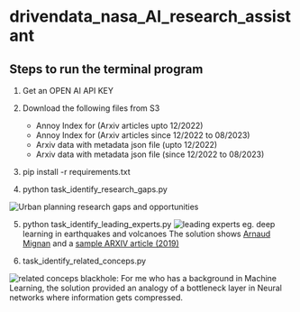 # drivendata_nasa_AI_research_assistant

## Steps to run the terminal program
1. Get an OPEN AI API KEY
2. Download the following files from S3
   - Annoy Index for (Arxiv articles upto 12/2022)
   - Annoy Index for (Arxiv articles since 12/2022 to 08/2023)
   - Arxiv data with metadata json file (upto 12/2022)
   - Arxiv data with metadata json file (since 12/2022 to 08/2023)
  


3. pip install -r requirements.txt
4. python task_identify_research_gaps.py
 
![Urban planning research gaps and opportunities](https://github.com/Raghavan1988/drivendata_nasa_AI_research_assistant/assets/493090/b421982a-6498-45de-9477-799bebabb031)

5. python task_identify_leading_experts.py
   ![leading experts](https://github.com/Raghavan1988/drivendata_nasa_AI_research_assistant/assets/493090/66d39951-2f70-4c60-aca6-dd8cffadf235)
   eg. deep learning in earthquakes and volcanoes
   The solution shows [Arnaud Mignan](https://www.google.com/search?channel=fs&client=ubuntu-sn&q=Arnaud+Mignan+site%3Aarxiv.org) and a [sample ARXIV article (2019)](https://arxiv.org/abs/1910.01178)

6. task_identify_related_conceps.py

![related conceps](https://github.com/Raghavan1988/drivendata_nasa_AI_research_assistant/assets/493090/048103be-db6f-48ad-973d-95d4bc58f406)
 blackhole: For me who has a background in Machine Learning, the solution provided an analogy of a bottleneck layer in Neural networks where information gets compressed.
